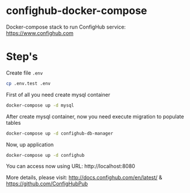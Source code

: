 # confighub-docker-compose
Docker-compose stack to run ConfigHub service: https://www.confighub.com

# Step's

Create file `.env`

```bash
cp .env.test .env
```

First of all you need create mysql container

```bash
docker-compose up -d mysql
```

After create mysql container, now you need execute migration to populate tables

```bash
docker-compose up -d confighub-db-manager
```

Now, up application

```bash
docker-compose up -d confighub
```

You can access now using URL: http://localhost:8080


More details, please visit: http://docs.confighub.com/en/latest/ & https://github.com/ConfigHubPub
